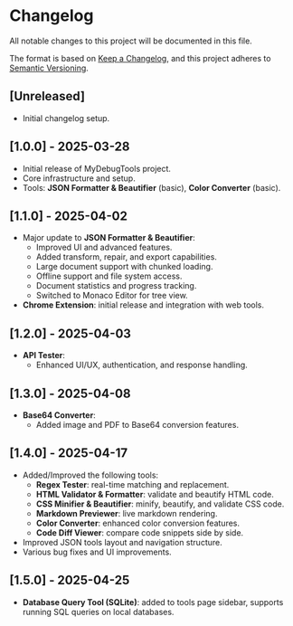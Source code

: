 # Changelog

All notable changes to this project will be documented in this file.

The format is based on [Keep a Changelog](https://keepachangelog.com/en/1.0.0/), and this project adheres to [Semantic Versioning](https://semver.org/spec/v2.0.0.html).

## [Unreleased]

- Initial changelog setup.

## [1.0.0] - 2025-03-28

- Initial release of MyDebugTools project.
- Core infrastructure and setup.
- Tools: **JSON Formatter & Beautifier** (basic), **Color Converter** (basic).

## [1.1.0] - 2025-04-02

- Major update to **JSON Formatter & Beautifier**:
  - Improved UI and advanced features.
  - Added transform, repair, and export capabilities.
  - Large document support with chunked loading.
  - Offline support and file system access.
  - Document statistics and progress tracking.
  - Switched to Monaco Editor for tree view.
- **Chrome Extension**: initial release and integration with web tools.

## [1.2.0] - 2025-04-03

- **API Tester**:
  - Enhanced UI/UX, authentication, and response handling.

## [1.3.0] - 2025-04-08

- **Base64 Converter**:
  - Added image and PDF to Base64 conversion features.

## [1.4.0] - 2025-04-17

- Added/Improved the following tools:
  - **Regex Tester**: real-time matching and replacement.
  - **HTML Validator & Formatter**: validate and beautify HTML code.
  - **CSS Minifier & Beautifier**: minify, beautify, and validate CSS code.
  - **Markdown Previewer**: live markdown rendering.
  - **Color Converter**: enhanced color conversion features.
  - **Code Diff Viewer**: compare code snippets side by side.
- Improved JSON tools layout and navigation structure.
- Various bug fixes and UI improvements.

## [1.5.0] - 2025-04-25

- **Database Query Tool (SQLite)**: added to tools page sidebar, supports running SQL queries on local databases. 